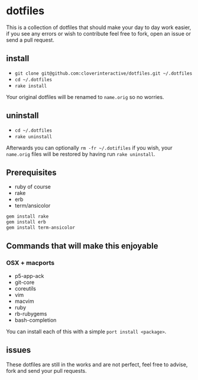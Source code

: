 # dotfiles

This is a collection of dotfiles that should make your day to day work easier, if you see any errors or wish to contribute feel free to fork, open an issue
or send a pull request.

## install

* `git clone git@github.com:cloverinteractive/dotfiles.git ~/.dotfiles`
* `cd ~/.dotfiles`
* `rake install`

Your original dotfiles will be renamed to `name.orig` so no worries.

## uninstall

* `cd ~/.dotfiles`
* `rake uninstall`

Afterwards you can optionally `rm -fr ~/.dotifiles` if you wish, your `name.orig` files will be restored by having run `rake uninstall`.

## Prerequisites

* ruby of course
* rake
* erb
* term/ansicolor

```bash
gem install rake
gem install erb
gem install term-ansicolor
```

## Commands that will make this enjoyable

### OSX + macports

* p5-app-ack
* git-core
* coreutils
* vim
* macvim
* ruby
* rb-rubygems
* bash-completion

You can install each of this with a simple `port install <package>`.

## issues

These dotfiles are still in the works and are not perfect, feel free to advise, fork and send your pull requests.
